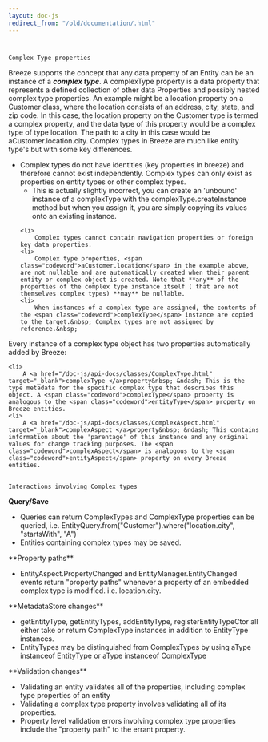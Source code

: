 ```yaml
---
layout: doc-js
redirect_from: "/old/documentation/.html"
---
```

#
	Complex Type properties
Breeze supports the concept that any data property of an Entity can be an instance of a ***complex type***. A <span class="codeword">complexType</span> property is a data property that represents a defined collection of other data Properties and possibly nested complex type properties. An example might be a <span class="codeword">location</span> property on a <span class="codeword">Customer</span> class, where the location consists of an address, city, state, and zip code. In this case, the <span class="codeword">location</span> property on the <span class="codeword">Customer</span> type is termed a complex property, and the data type of this property would be a complex type of type <span class="codeword">location</span>. The path to a city in this case would be <span class="codeword">aCustomer.location.city</span>.
Complex types in Breeze are much like entity type's but with some key differences.
<ul>
	<li>
		Complex types do not have identities (key properties in breeze) and therefore cannot exist independently. Complex types can only exist as properties on entity types or other complex types.
		<ul style="list-style-type:circle;">
			<li>
				This is actually slightly incorrect, you can create an 'unbound' instance of a complexType with the <span class="codeword">complexType.createInstance</span> method but when you assign it, you are simply copying its values onto an existing instance.
		</ul>
	
	<li>
		Complex types cannot contain navigation properties or foreign key data properties.
	<li>
		Complex type properties, <span class="codeword">aCustomer.location</span> in the example above, are not nullable and are automatically created when their parent entity or complex object is created. Note that **any** of the properties of the complex type instance itself ( that are not themselves complex types) **may** be nullable.
	<li>
		When instances of a complex type are assigned, the contents of the <span class="codeword">complexType</span> instance are copied to the target.&nbsp; Complex types are not assigned by reference.&nbsp;
</ul>
Every instance of a complex type object has two properties automatically added by Breeze:

	<li>
		A <a href="/doc-js/api-docs/classes/ComplexType.html" target="_blank">complexType </a>property&nbsp; &ndash; This is the type metadata for the specific complex type that describes this object. A <span class="codeword">complexType</span> property is analogous to the <span class="codeword">entityType</span> property on Breeze entities.
	<li>
		A <a href="/doc-js/api-docs/classes/ComplexAspect.html" target="_blank">complexAspect </a>property&nbsp; &ndash; This contains information about the 'parentage' of this instance and any original values for change tracking purposes. The <span class="codeword">complexAspect</span> is analogous to the <span class="codeword">entityAspect</span> property on every Breeze entities.

##
	Interactions involving Complex types
**Query/Save**
<ul>
	<li>
		Queries can return <span class="codeword">ComplexTypes</span> and <span class="codeword">ComplexType</span> properties can be queried, i.e. <span class="codeword">EntityQuery.from("Customer").where("location.city", "startsWith", "A")</span>
	<li>
		Entities containing complex types may be saved.
</ul>
**Property paths**
<ul>
	<li>
		<span class="codeword">EntityAspect.PropertyChanged</span> and <span class="codeword">EntityManager.EntityChanged</span> events return "property paths" whenever a property of an embedded complex type is modified. i.e. <span class="codeword">location.city</span>.
</ul>
**MetadataStore changes**
<ul>
	<li>
		<span class="codeword">getEntityType</span>, <span class="codeword">getEntityTypes</span>, <span class="codeword">addEntityType</span>, <span class="codeword">registerEntityTypeCtor</span> all either take or return <span class="codeword">ComplexType</span> instances in addition to <span class="codeword">EntityType</span> instances.
	<li>
		<span class="codeword">EntityTypes</span> may be distinguished from <span class="codeword">ComplexTypes</span> by using <span class="codeword">aType instanceof EntityType</span> or <span class="codeword">aType instanceof ComplexType</span>
</ul>
**Validation changes**
<ul>
	<li>
		Validating an entity validates all of the properties, including complex type properties of an entity
	<li>
		Validating a complex type property involves validating all of its properties.
	<li>
		Property level validation errors involving complex type properties include the "property path" to the errant property.
</ul>
